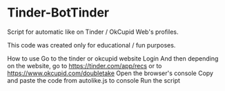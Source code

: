 # Tinder-BotTinder

Script for automatic like on Tinder / OkCupid Web's profiles.

This code was created only for educational / fun purposes.

How to use
Go to the tinder or okcupid website
Login
And then depending on the website, go to https://tinder.com/app/recs or to https://www.okcupid.com/doubletake
Open the browser's console
Copy and paste the code from autolike.js to console
Run the script
